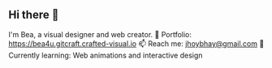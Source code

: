 ## Hi there 👋
I'm Bea, a visual designer and web creator.
🎨 Portfolio: https://bea4u.gitcraft.crafted-visual.io
📫 Reach me: jhoybhay@gmail.com
🌱 Currently learning: Web animations and interactive design
